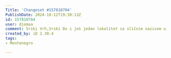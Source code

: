 ```yaml
---
Title: 'Changeset #157810704'
PublishDate: 2024-10-12T19:38:13Z
id: 157810704
user: djomaa
comment: Srski Vrh,Srski Do i još jedan lokalitet sa sličnim nazivom u Zeti, navodi Erdeljanović u knjigi Stara Crna Gora i u popisu iz 1910. godine upravo Srski Vrh i Srski Do u originalu. A imam i dokument da priložim. Čemu ovo krivotvrorenje?
created_by: iD 2.30.4
tags:
- Montenegro

---
```

